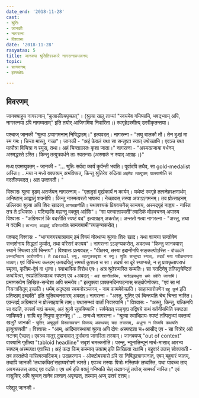 ```yaml
---
date_end: '2018-11-28'
cast:
- श्रुतिः
- जानकी
- नागरत्ना
- विश्वासः
date: '2018-11-28'
rasyataa: 5
title: जानक्या श्रुतितिरस्कारे नागरत्नाप्रभावनम्
topic:
- सान्त्वनम्
- हस्तक्षेपः

---
```


## विवरणम्
जानक्याहूय नागरत्नाम् "कुत्रासीत्यपृच्छत्"। (श्रुत्या खलु ताभ्यां "स्वयमेव गमिष्यामि, भवद्भ्याम् अपि, नागरत्नया ऽपि नागम्यताम्" इति तयोर् आजिगमिषा निवारिता।) स्वगृहेऽस्मीत्य् उररीकृतन्तया।

पश्चाज् जानकी "श्रुत्या ऽप्यागमनान् निषिद्धाहम्।" इत्यवदत्।
नागरत्ना - "लघु बालकौ तौ। तेन दुःखं मा स्म गमः। चिन्ता मास्तु, गच्छ"।
जानकी - "अहं केवलं यथा सा सन्तुष्टा स्यात् तथेच्छामि। एवञ्च यथा मत्पौत्रा विचित्रा न स्युस्, तथा। अहं चिन्ताग्रस्तः कृशा जाता।"
नागरत्ना - "अस्मत्प्रजाया वर्धनम् अस्मद्धस्ते ऽस्ति। किन्तु तत्पुत्रवर्धने ताः स्वतन्त्राः (अस्माकं न स्याद् आग्रहः।)"

मध्य एवमप्युक्तम् -
जानकी - "… श्रुतिः सर्वदा कार्यं कुर्वन्ती भवति। पूर्वादपि तथैव, सा gold-medalist अस्ति। …मया न मध्ये वक्तव्यम् अभविष्यत्, किन्तु श्रुतिरेव रुदित्वा `अहमेव त्वत्पुत्रम् पालयामी`ति स वदतीत्यवदत्। अत उक्तवती। "

विश्वासः श्रुत्वा दृढम् अतर्जयन् नागरत्नाम् - "एतादृशं मूर्खकार्यं न कार्यम्। यथेष्टं स्वगृहे तत्स्नेहरक्षणार्थम् अनिष्टान् आह्वातुं शक्नोषि। किन्तु नास्मत्परतो भाषस्व। नेच्छावस् तस्या अत्राऽऽगमनम्। तव प्रोत्साहनम् उल्लिख्य श्रुत्या अपि शिरः‌ खादत्य् `आगच्छामी`ति। यथावश्यकं प्रियवचनैस् सान्त्वय, अस्मद्गृहं नाह्वय - नास्ति तत्र ते ऽधिकारः। यदिच्छसि मह्यन्तु वक्तुम् अर्हसि"। "सा पश्चात्तापवती"त्यादिकं मोहवचनम् अपास्य विश्वासः - "अग्रिमवारं किं वदसीति स्पष्टं वद" इत्याग्रहम् अकरोत्। अन्ततो गत्वा नागरत्ना - "अस्तु, तथा न वदामि। `ताभ्याम् आह्वातुं वदिष्यामीति` सान्त्वयामी"त्यङ्ग्यकरोत्।

पश्चाद् विश्वासः - "भाग्यनगरयात्रायाम् इमं विषयं नोत्थाप्य श्रुत्याः शिरः खाद। यथा शान्त्या सन्तोषेण सन्दर्शनाय सिद्धतां कुर्यात्, तथा परिसरं कल्पय"। 
नागरत्ना ऽऽङ्ग्यकरोत्, अवदच्च "किन्तु जानक्यास् स्थाने स्थित्वा ऽपि चिन्तय"। 
विश्वासः प्रत्यवदत् - "वीक्षस्व, तस्या इदानीमपि सङ्कल्पोऽस्ति - `पौत्रवर्धने ऽस्मदभिप्राय आरोपणीयः। ते normal स्युः, त्वत्पुत्रसदृशा न स्युः। श्रुतिः सन्तुष्टा स्यात्, तदर्थं मया परीक्षमाणया भाव्यम्।`  एवं विचिन्त्य कलहम् उत्पदयितुं समर्था कुशला च सा। तदर्थं सा दूरे स्थाप्यते, न तु प्राक्कृतापराधं स्मृत्वा, कृत्रिम-द्वेषं वा धृत्वा। स्वाभाविक विरोध एषः। अत्र श्रुतेरप्यस्ति सम्मतिः। सा गतदिनेषु तत्पितृचेष्टितं कथयित्वा, स्वप्रतिक्रियाञ्च स्पष्टम् एव +अवदत् - `अहं शान्तैवास्मि, यतोऽहमधुना धर्मः क्वेति जानामि`। प्रमाणरूपेण लिखित-सन्देशा अपि सन्त्येव।" इत्युक्त्वा प्राक्तनदिनघटनास् सङ्क्षेपेणोक्ताः, "एवं सा मां नियन्त्रयितुम् इच्छति। धर्मम् अदृष्ट्वा स्वमनोरञ्जनम् - नाम काममेवेच्छति। साहाय्यारोपणेन `बहु कुर्म` इति प्रतिष्ठाम् इच्छति" इति श्रुतिवचनसारम् अवदत्। 
नागरत्ना - "अस्तु, श्रुतिर् एवं चिन्तयति चेच् चिन्ता नास्ति। एवन्तर्ह्य् अग्रिमवारं न प्रोत्साहयामि ताम्। यथासम्भवं वार्तां निवारयामि।"
विश्वासः - "अस्तु, किन्तु, यत्किमपि सा वदति, तत्सर्वं मह्यं कथय, अहं श्रुत्यै सूचयिष्यामि। सर्वमेतत् सङ्गृह्य तद्विषये कथं वर्तनीयमिति स्पष्टता जायिष्यते। सापि बहु निपुणा कुतन्त्रेषु।"
…
तन्मध्ये नागरत्ना - "श्रुत्या स्वाभिप्रायः स्पष्टं‌ तत्पितृभ्यां वक्तव्यं खलु? जानकी - `श्रुतिर् अश्रुपूर्णा विश्वासवचनं किमप्य् अकथयद् यदा तत्रासम्, अधुना न किमपि कथयति` इत्युक्तवती"।
विश्वासः - "आम्, आदिमावस्थायां श्रुत्या अपि दोषः अस्पष्टता च+आसीद् एव - सा पित्रोर् अग्रे नटनम् ऐच्छत्। एवञ्च मातुर् दुष्प्रभावात् दुर्भावना जागरिता तस्याम्। जानक्यप्य् "out of context" वाक्यानि गृहीत्वा "tabloid headline" सदृशं चमत्करोति। परन्तु,  न्यूनातिन्यूनं मार्च-मासाद् आरभ्य स्पष्टम् अस्मत्पक्ष एवास्ति। अहं कदा किम् कस्माय् उक्तम् इति लिखित्वा रक्षामि। बहुवारं ततस् सोक्तवती - तव हस्तक्षेपो मास्त्वित्यादिकम्।  उदाहरणाय - ओक्टोबरमासे ऽपि सा निषिद्धात्रागमनात्, एवम् बहुवारं जातम्, तथापि जानकी 'तथाकथित'सहाय्यरोपणे त्वरते। एवञ्च तस्याः पित्रोः‌ मस्तिष्कं लघ्वस्ति, यथा यावच्च ताव् अवगच्छतस् तावद् एव वदति। एष धर्म इति वक्तुं गमिष्यति चेत् तदवगन्तुं तयोस् सामर्थ्यं नास्ति।"
एवं वासुकिर् अपि श्रुण्वन् तानेव प्रश्नान् अपृच्छत्, तस्माय् अप्य् उत्तरं दत्तम्।

परेद्युर् जानकी - 

